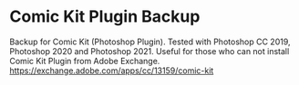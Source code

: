 # Comic Kit Plugin Backup
Backup for Comic Kit (Photoshop Plugin). Tested with Photoshop CC 2019, Photoshop 2020 and Photoshop 2021. Useful for those who can not install Comic Kit Plugin from Adobe Exchange.
https://exchange.adobe.com/apps/cc/13159/comic-kit
